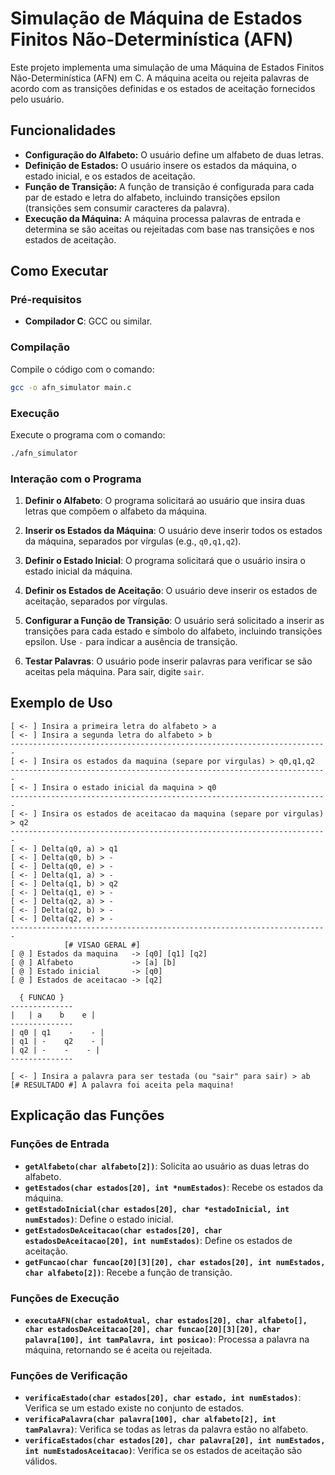 # Simulação de Máquina de Estados Finitos Não-Determinística (AFN)

Este projeto implementa uma simulação de uma Máquina de Estados Finitos Não-Determinística (AFN) em C. A máquina aceita ou rejeita palavras de acordo com as transições definidas e os estados de aceitação fornecidos pelo usuário.

## Funcionalidades

- **Configuração do Alfabeto:** O usuário define um alfabeto de duas letras.
- **Definição de Estados:** O usuário insere os estados da máquina, o estado inicial, e os estados de aceitação.
- **Função de Transição:** A função de transição é configurada para cada par de estado e letra do alfabeto, incluindo transições epsilon (transições sem consumir caracteres da palavra).
- **Execução da Máquina:** A máquina processa palavras de entrada e determina se são aceitas ou rejeitadas com base nas transições e nos estados de aceitação.

## Como Executar

### Pré-requisitos

- **Compilador C**: GCC ou similar.

### Compilação

Compile o código com o comando:

```bash
gcc -o afn_simulator main.c
```

### Execução

Execute o programa com o comando:

```bash
./afn_simulator
```

### Interação com o Programa

1. **Definir o Alfabeto**: O programa solicitará ao usuário que insira duas letras que compõem o alfabeto da máquina.

2. **Inserir os Estados da Máquina**: O usuário deve inserir todos os estados da máquina, separados por vírgulas (e.g., `q0,q1,q2`).

3. **Definir o Estado Inicial**: O programa solicitará que o usuário insira o estado inicial da máquina.

4. **Definir os Estados de Aceitação**: O usuário deve inserir os estados de aceitação, separados por vírgulas.

5. **Configurar a Função de Transição**: O usuário será solicitado a inserir as transições para cada estado e símbolo do alfabeto, incluindo transições epsilon. Use `-` para indicar a ausência de transição.

6. **Testar Palavras**: O usuário pode inserir palavras para verificar se são aceitas pela máquina. Para sair, digite `sair`.

## Exemplo de Uso

```text
[ <- ] Insira a primeira letra do alfabeto > a
[ <- ] Insira a segunda letra do alfabeto > b
-----------------------------------------------------------------------
[ <- ] Insira os estados da maquina (separe por virgulas) > q0,q1,q2
-----------------------------------------------------------------------
[ <- ] Insira o estado inicial da maquina > q0
-----------------------------------------------------------------------
[ <- ] Insira os estados de aceitacao da maquina (separe por virgulas) > q2
-----------------------------------------------------------------------
[ <- ] Delta(q0, a) > q1
[ <- ] Delta(q0, b) > -
[ <- ] Delta(q0, e) > -
[ <- ] Delta(q1, a) > -
[ <- ] Delta(q1, b) > q2
[ <- ] Delta(q1, e) > -
[ <- ] Delta(q2, a) > -
[ <- ] Delta(q2, b) > -
[ <- ] Delta(q2, e) > -
-----------------------------------------------------------------------
            [# VISAO GERAL #]
[ @ ] Estados da maquina   -> [q0] [q1] [q2]
[ @ ] Alfabeto             -> [a] [b]
[ @ ] Estado inicial       -> [q0]
[ @ ] Estados de aceitacao -> [q2]

  { FUNCAO }
--------------
|   | a    b    e |
--------------
| q0 | q1    -    - |
| q1 | -    q2    - |
| q2 | -    -    - |
--------------

[ <- ] Insira a palavra para ser testada (ou "sair" para sair) > ab
[# RESULTADO #] A palavra foi aceita pela maquina!
```

## Explicação das Funções

### Funções de Entrada

- **`getAlfabeto(char alfabeto[2])`**: Solicita ao usuário as duas letras do alfabeto.
- **`getEstados(char estados[20], int *numEstados)`**: Recebe os estados da máquina.
- **`getEstadoInicial(char estados[20], char *estadoInicial, int numEstados)`**: Define o estado inicial.
- **`getEstadosDeAceitacao(char estados[20], char estadosDeAceitacao[20], int numEstados)`**: Define os estados de aceitação.
- **`getFuncao(char funcao[20][3][20], char estados[20], int numEstados, char alfabeto[2])`**: Recebe a função de transição.

### Funções de Execução

- **`executaAFN(char estadoAtual, char estados[20], char alfabeto[], char estadosDeAceitacao[20], char funcao[20][3][20], char palavra[100], int tamPalavra, int posicao)`**: Processa a palavra na máquina, retornando se é aceita ou rejeitada.

### Funções de Verificação

- **`verificaEstado(char estados[20], char estado, int numEstados)`**: Verifica se um estado existe no conjunto de estados.
- **`verificaPalavra(char palavra[100], char alfabeto[2], int tamPalavra)`**: Verifica se todas as letras da palavra estão no alfabeto.
- **`verificaEstados(char estados[20], char palavra[20], int numEstados, int numEstadosAceitacao)`**: Verifica se os estados de aceitação são válidos.
